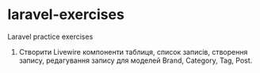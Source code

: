 # laravel-exercises
Laravel practice exercises

1. Створити Livewire компоненти таблиця, список записів, створення запису, редагування запису для моделей Brand, Category, Tag, Post.

